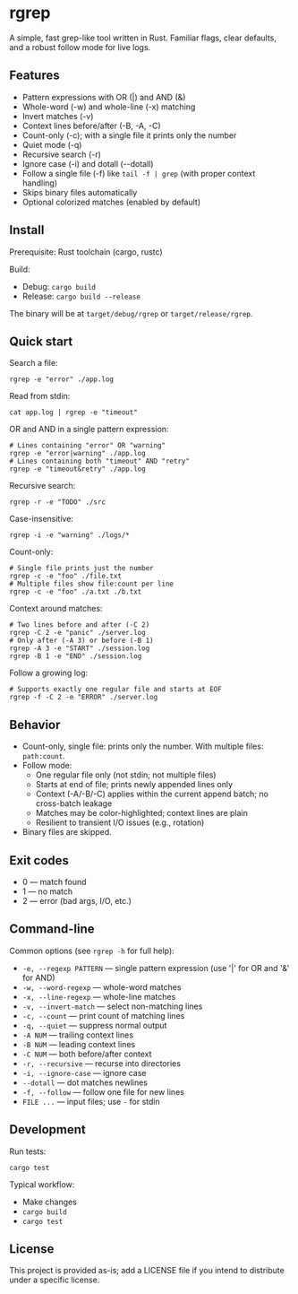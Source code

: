 # rgrep

A simple, fast grep-like tool written in Rust. Familiar flags, clear defaults, and a robust follow mode for live logs.

## Features
- Pattern expressions with OR (|) and AND (&)
- Whole-word (-w) and whole-line (-x) matching
- Invert matches (-v)
- Context lines before/after (-B, -A, -C)
- Count-only (-c); with a single file it prints only the number
- Quiet mode (-q)
- Recursive search (-r)
- Ignore case (-i) and dotall (--dotall)
- Follow a single file (-f) like `tail -f | grep` (with proper context handling)
- Skips binary files automatically
- Optional colorized matches (enabled by default)

## Install
Prerequisite: Rust toolchain (cargo, rustc)

Build:
- Debug: `cargo build`
- Release: `cargo build --release`

The binary will be at `target/debug/rgrep` or `target/release/rgrep`.

## Quick start
Search a file:
```
rgrep -e "error" ./app.log
```

Read from stdin:
```
cat app.log | rgrep -e "timeout"
```

OR and AND in a single pattern expression:
```
# Lines containing "error" OR "warning"
rgrep -e "error|warning" ./app.log
# Lines containing both "timeout" AND "retry"
rgrep -e "timeout&retry" ./app.log
```

Recursive search:
```
rgrep -r -e "TODO" ./src
```

Case-insensitive:
```
rgrep -i -e "warning" ./logs/*
```

Count-only:
```
# Single file prints just the number
rgrep -c -e "foo" ./file.txt
# Multiple files show file:count per line
rgrep -c -e "foo" ./a.txt ./b.txt
```

Context around matches:
```
# Two lines before and after (-C 2)
rgrep -C 2 -e "panic" ./server.log
# Only after (-A 3) or before (-B 1)
rgrep -A 3 -e "START" ./session.log
rgrep -B 1 -e "END" ./session.log
```

Follow a growing log:
```
# Supports exactly one regular file and starts at EOF
rgrep -f -C 2 -e "ERROR" ./server.log
```

## Behavior
- Count-only, single file: prints only the number. With multiple files: `path:count`.
- Follow mode:
  - One regular file only (not stdin; not multiple files)
  - Starts at end of file; prints newly appended lines only
  - Context (-A/-B/-C) applies within the current append batch; no cross-batch leakage
  - Matches may be color-highlighted; context lines are plain
  - Resilient to transient I/O issues (e.g., rotation)
- Binary files are skipped.

## Exit codes
- 0 — match found
- 1 — no match
- 2 — error (bad args, I/O, etc.)

## Command-line
Common options (see `rgrep -h` for full help):
- `-e, --regexp PATTERN` — single pattern expression (use '|' for OR and '&' for AND)
- `-w, --word-regexp` — whole-word matches
- `-x, --line-regexp` — whole-line matches
- `-v, --invert-match` — select non-matching lines
- `-c, --count` — print count of matching lines
- `-q, --quiet` — suppress normal output
- `-A NUM` — trailing context lines
- `-B NUM` — leading context lines
- `-C NUM` — both before/after context
- `-r, --recursive` — recurse into directories
- `-i, --ignore-case` — ignore case
- `--dotall` — dot matches newlines
- `-f, --follow` — follow one file for new lines
- `FILE ...` — input files; use `-` for stdin

## Development
Run tests:
```
cargo test
```

Typical workflow:
- Make changes
- `cargo build`
- `cargo test`

## License
This project is provided as-is; add a LICENSE file if you intend to distribute under a specific license.

